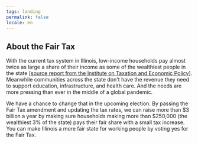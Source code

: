 ```yaml
---
tags: landing
permalink: false
locale: en
---
```


## About the Fair Tax

With the current tax system in Illinois, low-income households pay almost twice as large a share of their income as some of the wealthiest people in the state [\[source<span class="visually-hidden"> report from the Institute on Taxation and Economic Policy</span>\]](https://itep.sfo2.digitaloceanspaces.com/whopays-ITEP-2018.pdf). Meanwhile communities across the state don't have the revenue they need to support education, infrastructure, and health care. And the needs are more pressing than ever in the middle of a global pandemic.

We have a chance to change that in the upcoming election. By passing the Fair Tax amendment and updating the tax rates, we can raise more than \$3 billion a year by making sure households making more than \$250,000 (the wealthiest 3% of the state) pays their fair share with a small tax increase. You can make Illinois a more fair state for working people by voting yes for the Fair Tax.

